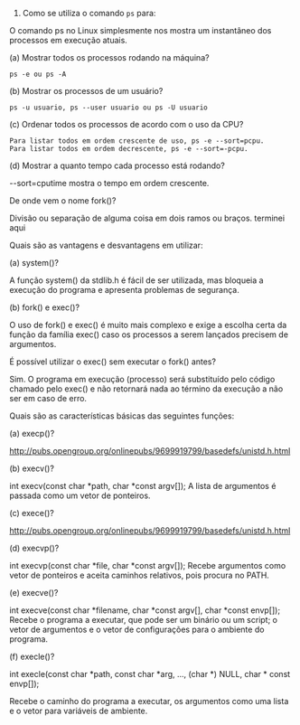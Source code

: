 1. Como se utiliza o comando `ps` para:
 
 O comando ps no Linux simplesmente nos mostra um instantâneo dos processos em execução atuais.

(a) Mostrar todos os processos rodando na máquina?

	ps -e ou ps -A

(b) Mostrar os processos de um usuário?
	
	ps -u usuario, ps --user usuario ou ps -U usuario

(c) Ordenar todos os processos de acordo com o uso da CPU?

	Para listar todos em ordem crescente de uso, ps -e --sort=pcpu.  
	Para listar todos em ordem decrescente, ps -e --sort=-pcpu.

(d) Mostrar a quanto tempo cada processo está rodando?

--sort=cputime  mostra o tempo em ordem crescente.

De onde vem o nome fork()?

Divisão ou separação de alguma coisa em dois ramos ou braços.
terminei aqui

Quais são as vantagens e desvantagens em utilizar:

(a) system()?

A função system() da stdlib.h é fácil de ser utilizada, mas bloqueia a execução do programa e apresenta problemas de segurança.

(b) fork() e exec()?

O uso de fork() e exec() é muito mais complexo e exige a escolha certa da função da família exec() caso os processos a serem lançados precisem de argumentos.

É possível utilizar o exec() sem executar o fork() antes?

Sim. O programa em execução (processo) será substituído pelo código chamado pelo exec() e não retornará nada ao término da execução a não ser em caso de erro.

Quais são as características básicas das seguintes funções:

(a) execp()?

http://pubs.opengroup.org/onlinepubs/9699919799/basedefs/unistd.h.html

(b) execv()?

int execv(const char *path, char *const argv[]);
A lista de argumentos é passada como um vetor de ponteiros.

(c) exece()?

http://pubs.opengroup.org/onlinepubs/9699919799/basedefs/unistd.h.html

(d) execvp()?

int execvp(const char *file, char *const argv[]);
Recebe argumentos como vetor de ponteiros e aceita caminhos relativos, pois procura no PATH.

(e) execve()?

int execve(const char *filename, char *const argv[], char *const envp[]);
Recebe o programa a executar, que pode ser um binário ou um script; o vetor de argumentos e o vetor de configurações para o ambiente do programa.

(f) execle()?

int execle(const char *path, const char *arg, ..., (char *) NULL,
char * const envp[]);

Recebe o caminho do programa a executar, os argumentos como uma lista e o vetor para variáveis de ambiente.